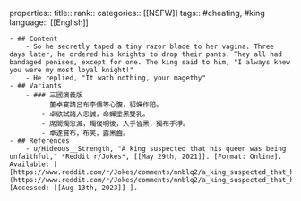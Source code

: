 properties::
title::
rank::
categories:: [[NSFW]] 
tags:: #cheating, #king
language:: [[English]]

	- ## Content
		- So he secretly taped a tiny razor blade to her vagina. Three days later, he ordered his knights to drop their pants. They all had bandaged penises, except for one. The king said to him, "I always knew you were my most loyal knight!"
		- He replied, "It wath nothing, your magethy"
	- ## Variants
		- ### 三國演義版
			- 董卓宴請呂布李儒等心腹，貂蟬作陪。
			- 卓欲試諸人忠誠，命蟬塗黑雙乳。
			- 席間燭忽滅，燭復明後，人手皆黑，獨布手淨。
			- 卓遂賞布，布笑，露黑齒。
	- ## References
		- u/Hideous__Strength, "A king suspected that his queen was being unfaithful," *Reddit r/Jokes*, [[May 29th, 2021]]. [Format: Online]. Available: [ [https://www.reddit.com/r/Jokes/comments/nnblq2/a_king_suspected_that_his_queen_was_being/](https://www.reddit.com/r/Jokes/comments/nnblq2/a_king_suspected_that_his_queen_was_being/). [Accessed: [[Aug 13th, 2023]] ].